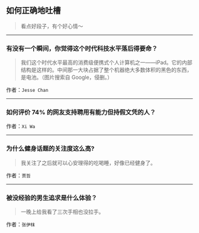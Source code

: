 ## 如何正确地吐槽

> 看点好段子，有个好心情～


 
---

### 有没有一个瞬间，你觉得这个时代科技水平落后得要命？

> 我们这个时代水平最高的消费级便携式个人计算机之一——iPad。它的内部结构是这样的。中间那一大块占据了整个机器绝大多数体积的黑色的东西，是电池。（图片搜索自 Google，侵删。）


作者：`Jesse Chan`

---

### 如何评价 74% 的网友支持聘用有能力但持假文凭的人？

> 


作者：`Xi Wa`

---

### 为什么健身话题的关注度这么高?

> 我关注了之后就可以心安理得的吃喝睡，好像已经健身了。


作者：`贾哲`

---

### 被没经验的男生追求是什么体验？

> 一晚上给我看了三次手相也没拉手。


作者：`张伊枺`
